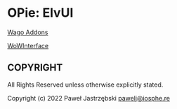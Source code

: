 ﻿# OPie: ElvUI

[Wago Addons]()

[WoWInterface]()

## COPYRIGHT

All Rights Reserved unless otherwise explicitly stated.

Copyright (c) 2022 Paweł Jastrzębski <pawelj@iosphe.re>
